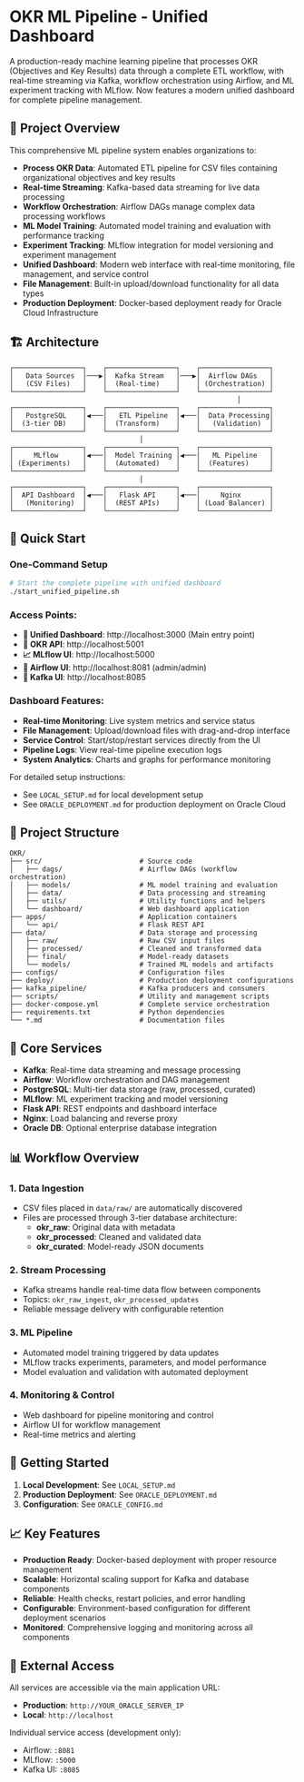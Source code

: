 # OKR ML Pipeline - Unified Dashboard

A production-ready machine learning pipeline that processes OKR (Objectives and Key Results) data through a complete ETL workflow, with real-time streaming via Kafka, workflow orchestration using Airflow, and ML experiment tracking with MLflow. Now features a modern unified dashboard for complete pipeline management.

## 🏢 Project Overview

This comprehensive ML pipeline system enables organizations to:

- **Process OKR Data**: Automated ETL pipeline for CSV files containing organizational objectives and key results
- **Real-time Streaming**: Kafka-based data streaming for live data processing
- **Workflow Orchestration**: Airflow DAGs manage complex data processing workflows
- **ML Model Training**: Automated model training and evaluation with performance tracking
- **Experiment Tracking**: MLflow integration for model versioning and experiment management
- **Unified Dashboard**: Modern web interface with real-time monitoring, file management, and service control
- **File Management**: Built-in upload/download functionality for all data types
- **Production Deployment**: Docker-based deployment ready for Oracle Cloud Infrastructure

## 🏗️ Architecture

```
┌─────────────────┐    ┌─────────────────┐    ┌─────────────────┐
│   Data Sources  │───▶│  Kafka Stream   │───▶│  Airflow DAGs   │
│   (CSV Files)   │    │  (Real-time)    │    │ (Orchestration) │
└─────────────────┘    └─────────────────┘    └─────────────────┘
                                                        │
┌─────────────────┐    ┌─────────────────┐    ┌─────────────────┐
│   PostgreSQL    │◀───│   ETL Pipeline  │◀───│  Data Processing│
│  (3-tier DB)    │    │  (Transform)    │    │   (Validation)  │
└─────────────────┘    └─────────────────┘    └─────────────────┘
                                │
┌─────────────────┐    ┌─────────────────┐    ┌─────────────────┐
│     MLflow      │◀───│  Model Training │◀───│   ML Pipeline   │
│ (Experiments)   │    │  (Automated)    │    │  (Features)     │
└─────────────────┘    └─────────────────┘    └─────────────────┘
                                │
┌─────────────────┐    ┌─────────────────┐    ┌─────────────────┐
│  API Dashboard  │◀───│   Flask API     │◀───│     Nginx       │
│   (Monitoring)  │    │  (REST APIs)    │    │ (Load Balancer) │
└─────────────────┘    └─────────────────┘    └─────────────────┘
```

## 🚀 Quick Start

### One-Command Setup
```bash
# Start the complete pipeline with unified dashboard
./start_unified_pipeline.sh
```

### Access Points:
- **🌟 Unified Dashboard**: http://localhost:3000 (Main entry point)
- **🔧 OKR API**: http://localhost:5001
- **📈 MLflow UI**: http://localhost:5000
- **🌊 Airflow UI**: http://localhost:8081 (admin/admin)
- **📁 Kafka UI**: http://localhost:8085

### Dashboard Features:
- **Real-time Monitoring**: Live system metrics and service status
- **File Management**: Upload/download files with drag-and-drop interface
- **Service Control**: Start/stop/restart services directly from the UI
- **Pipeline Logs**: View real-time pipeline execution logs
- **System Analytics**: Charts and graphs for performance monitoring

For detailed setup instructions:
- See `LOCAL_SETUP.md` for local development setup
- See `ORACLE_DEPLOYMENT.md` for production deployment on Oracle Cloud

## 📁 Project Structure

```
OKR/
├── src/                        # Source code
│   ├── dags/                   # Airflow DAGs (workflow orchestration)
│   ├── models/                 # ML model training and evaluation
│   ├── data/                   # Data processing and streaming
│   ├── utils/                  # Utility functions and helpers
│   └── dashboard/              # Web dashboard application
├── apps/                       # Application containers
│   └── api/                    # Flask REST API
├── data/                       # Data storage and processing
│   ├── raw/                    # Raw CSV input files
│   ├── processed/              # Cleaned and transformed data
│   ├── final/                  # Model-ready datasets
│   └── models/                 # Trained ML models and artifacts
├── configs/                    # Configuration files
├── deploy/                     # Production deployment configurations
├── kafka_pipeline/             # Kafka producers and consumers
├── scripts/                    # Utility and management scripts
├── docker-compose.yml          # Complete service orchestration
├── requirements.txt            # Python dependencies
└── *.md                        # Documentation files
```

## 🔧 Core Services

- **Kafka**: Real-time data streaming and message processing
- **Airflow**: Workflow orchestration and DAG management
- **PostgreSQL**: Multi-tier data storage (raw, processed, curated)
- **MLflow**: ML experiment tracking and model versioning
- **Flask API**: REST endpoints and dashboard interface
- **Nginx**: Load balancing and reverse proxy
- **Oracle DB**: Optional enterprise database integration

## 📊 Workflow Overview

### 1. Data Ingestion
- CSV files placed in `data/raw/` are automatically discovered
- Files are processed through 3-tier database architecture:
  - **okr_raw**: Original data with metadata
  - **okr_processed**: Cleaned and validated data
  - **okr_curated**: Model-ready JSON documents

### 2. Stream Processing
- Kafka streams handle real-time data flow between components
- Topics: `okr_raw_ingest`, `okr_processed_updates`
- Reliable message delivery with configurable retention

### 3. ML Pipeline
- Automated model training triggered by data updates
- MLflow tracks experiments, parameters, and model performance
- Model evaluation and validation with automated deployment

### 4. Monitoring & Control
- Web dashboard for pipeline monitoring and control
- Airflow UI for workflow management
- Real-time metrics and alerting

## 🚀 Getting Started

1. **Local Development**: See `LOCAL_SETUP.md`
2. **Production Deployment**: See `ORACLE_DEPLOYMENT.md`
3. **Configuration**: See `ORACLE_CONFIG.md`

## 📈 Key Features

- **Production Ready**: Docker-based deployment with proper resource management
- **Scalable**: Horizontal scaling support for Kafka and database components
- **Reliable**: Health checks, restart policies, and error handling
- **Configurable**: Environment-based configuration for different deployment scenarios
- **Monitored**: Comprehensive logging and monitoring across all components

## 🔗 External Access

All services are accessible via the main application URL:
- **Production**: `http://YOUR_ORACLE_SERVER_IP`
- **Local**: `http://localhost`

Individual service access (development only):
- Airflow: `:8081`
- MLflow: `:5000`
- Kafka UI: `:8085`
